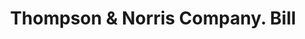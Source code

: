 ---
doi: 10.7916/D8QZ3P5V
date_other: '1905'
date_other_textual: '1905'
form: printed ephemera
genre:
- Invoices
name:
- Thompson & Norris Company
object_in_context_url: https://biggert.cul.columbia.edu/items/view/ave_biggert_01904
subject_hierarchical_geographic:
- New York, New York, United States
subject_name:
- Thompson & Norris Company
title: Thompson & Norris Company. Bill
sort_title: Thompson & Norris Company. Bill
call_number: ave_biggert_01904
coordinates:
- 40.69277777777778,-73.99027777777778
pid: ave_biggert_01904
identifiers: ave_biggert_01904
canvas_id: ldpd:397162
permalink: "/items/ave_biggert_01904/"
layout: iiif-image-page
---